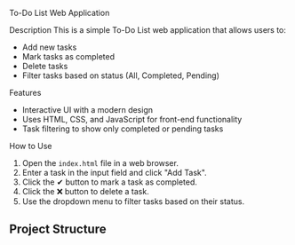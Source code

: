  To-Do List Web Application

 Description
This is a simple To-Do List web application that allows users to:
- Add new tasks
- Mark tasks as completed
- Delete tasks
- Filter tasks based on status (All, Completed, Pending)

Features
- Interactive UI with a modern design
- Uses HTML, CSS, and JavaScript for front-end functionality
- Task filtering to show only completed or pending tasks

 How to Use
1. Open the `index.html` file in a web browser.
2. Enter a task in the input field and click "Add Task".
3. Click the ✔ button to mark a task as completed.
4. Click the ❌ button to delete a task.
5. Use the dropdown menu to filter tasks based on their status.

## Project Structure


